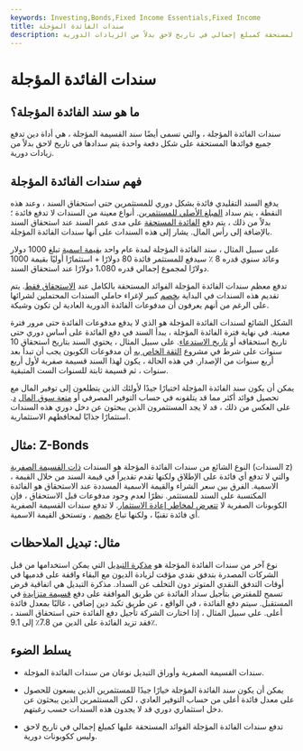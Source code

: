 ```yaml
---
keywords: Investing,Bonds,Fixed Income Essentials,Fixed Income
title: سندات الفائدة المؤجلة
description: سندات الفائدة المؤجلة هي أداة دين تدفع الفوائد المستحقة كمبلغ إجمالي في تاريخ لاحق بدلاً من الزيادات الدورية.
---
```


# سندات الفائدة المؤجلة
## ما هو سند الفائدة المؤجلة؟

سندات الفائدة المؤجلة ، والتي تسمى أيضًا سند القسيمة المؤجلة ، هي أداة دين تدفع جميع فوائدها المستحقة على شكل دفعة واحدة يتم سدادها في تاريخ لاحق بدلاً من زيادات دورية.

## فهم سندات الفائدة المؤجلة

يدفع السند التقليدي فائدة بشكل دوري للمستثمرين حتى استحقاق السند ، وعند هذه النقطة ، يتم سداد [المبلغ الأصلي للمستثمرين](/principal). أنواع معينة من السندات لا تدفع فائدة ؛ بدلاً من ذلك ، يتم دفع [الفائدة المستحقة](/accruedinterest) على مدى عمر السند عند استحقاق السند بالإضافة إلى رأس المال. يشار إلى هذه السندات على أنها سندات الفائدة المؤجلة.

على سبيل المثال ، سند الفائدة المؤجلة لمدة عام واحد [بقيمة اسمية](/parvalue) تبلغ 1000 دولار وعائد سنوي قدره 8 ٪ سيدفع للمستثمر فائدة 80 دولارًا + استثمارًا أوليًا بقيمة 1000 دولارًا لمجموع إجمالي قدره 1،080 دولارًا عند استحقاق السند.

تدفع معظم سندات الفائدة المؤجلة الفوائد المستحقة بالكامل عند [الاستحقاق فقط](/maturity). يتم تقديم هذه السندات في البداية [بخصم](/deepdiscountbond) كبير لإغراء حاملي السندات المحتملين لشرائها على الرغم من أنهم يعرفون أن مدفوعات الفائدة الدورية العادية لن تكون وشيكة.

الشكل الشائع لسندات الفائدة المؤجلة هو الذي لا يدفع مدفوعات الفائدة حتى مرور فترة معينة. في نهاية فترة الفائدة المؤجلة ، يبدأ السند في دفع الفائدة على أساس دوري حتى تاريخ استحقاقه أو [تاريخ الاستدعاء](/calldate). على سبيل المثال ، يحتوي السند بتاريخ استحقاق 10 سنوات على شرط في مشروع [الثقة الخاص به](/trust_indenture) أن مدفوعات الكوبون يجب أن تبدأ بعد أربع سنوات من الإصدار. في هذه الحالة ، يكون لهذا السند قسيمة صفرية لأول أربع سنوات ، ثم قسيمة ثابتة للسنوات الست المتبقية.

يمكن أن يكون سند الفائدة المؤجلة اختيارًا جيدًا لأولئك الذين يتطلعون إلى توفير المال مع تحصيل فوائد أكثر مما قد يتلقونه في حساب التوفير المصرفي أو [متعة سوق المال](/money-marketfund) [د](/money-marketfund). على العكس من ذلك ، قد لا يجد المستثمرون الذين يبحثون عن دخل دوري هذه السندات استثمارًا جذابًا لمحافظهم الاستثمارية.

## مثال: Z-Bonds

النوع الشائع من سندات الفائدة المؤجلة هو السندات [ذات القسيمة الصفرية](/zero-couponbond) (السندات z) ، والتي لا تدفع أي فائدة على الإطلاق ولكنها تقدم تقديراً في قيمة السند من خلال القيمة الاسمية. الفرق بين سعر الشراء والقيمة الاسمية المسددة عند الاستحقاق هو الفائدة المكتسبة على السند للمستثمر. نظرًا لعدم وجود مدفوعات قبل الاستحقاق ، فإن الكوبونات الصفرية لا [تتعرض لمخاطر إعادة الاستثمار](/reinvestmentrisk). لا تدفع سندات القسيمة الصفرية أي فائدة تقنيًا ، ولكنها تباع [بخصم](/at-a-discount) ، وتستحق القيمة الاسمية.

## مثال: تبديل الملاحظات

نوع آخر من سندات الفائدة المؤجلة هو [مذكرة التبديل](/toggle-note) التي يمكن استخدامها من قبل الشركات المصدرة بتدفق نقدي مؤقت لزيادة الديون مع البقاء واقفة على قدميها في أوقات التدفق النقدي المتوتر دون التخلف عن السداد. مذكرة التبديل هي اتفاقية قرض تسمح للمقترض بتأجيل سداد الفائدة عن طريق الموافقة على دفع [قسيمة متزايدة](/coupon) في المستقبل. سيتم دفع الفائدة ، في الواقع ، عن طريق تكبد دين إضافي ، غالبًا بمعدل فائدة أعلى. على سبيل المثال ، إذا اختارت الشركة تأجيل دفع الفائدة حتى استحقاق السند ، فقد تزيد الفائدة على الدين من 7.8٪ إلى 9.1٪.

## يسلط الضوء

- سندات القسيمة الصفرية وأوراق التبديل نوعان من سندات الفائدة المؤجلة.

- يمكن أن يكون سند الفائدة المؤجلة خيارًا جيدًا للمستثمرين الذين يسعون للحصول على معدل فائدة أعلى من حساب التوفير العادي ، لكن المستثمرين الذين يبحثون عن دخل استثماري دوري قد لا يجدون هذه السندات حسب رغبتهم.

- تدفع سندات الفائدة المؤجلة الفوائد المستحقة عليها كمبلغ إجمالي في تاريخ لاحق وليس ككوبونات دورية.

